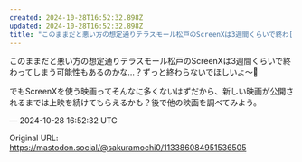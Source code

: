 ```yaml
---
created: 2024-10-28T16:52:32.898Z
updated: 2024-10-28T16:52:32.898Z
title: "このままだと悪い方の想定通りテラスモール松戸のScreenXは3週間くらいで終わ[...]"
---
```


<p>このままだと悪い方の想定通りテラスモール松戸のScreenXは3週間くらいで終わってしまう可能性もあるのかな…？ずっと終わらないでほしいよ〜🥲</p><p>でもScreenXを使う映画ってそんなに多くないはずだから、新しい映画が公開されるまでは上映を続けてもらえるかも？後で他の映画を調べてみよう。</p>

&mdash; 2024-10-28 16:52:32 UTC

Original URL: https://mastodon.social/@sakuramochi0/113386084951536505
